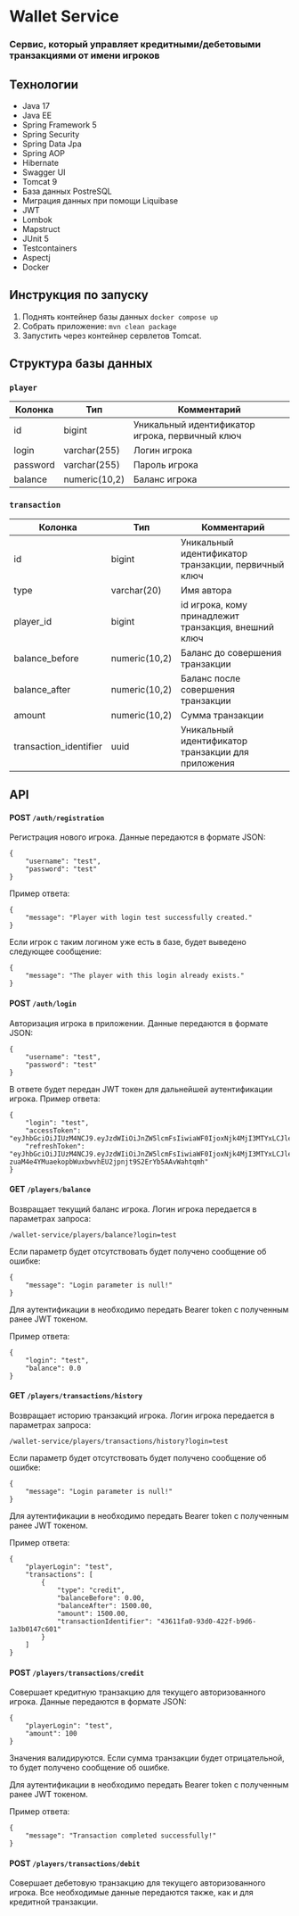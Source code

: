 # Wallet Service
### Cервис, который управляет кредитными/дебетовыми транзакциями от имени игроков

## Технологии

- Java 17
- Java EE
- Spring Framework 5
- Spring Security
- Spring Data Jpa
- Spring AOP
- Hibernate
- Swagger UI
- Tomcat 9
- База данных PostreSQL
- Миграция данных при помощи Liquibase
- JWT
- Lombok
- Mapstruct
- JUnit 5
- Testcontainers
- Aspectj
- Docker

## Инструкция по запуску
1. Поднять контейнер базы данных ``` docker compose up ``` 
2. Собрать приложение: ``` mvn clean package ``` 
3. Запустить через контейнер сервлетов Tomcat.

## Структура базы данных

### `player`

| Колонка  | Тип           | Комментарий                                     |
|----------|---------------|-------------------------------------------------|
| id       | bigint        | Уникальный идентификатор игрока, первичный ключ |
| login    | varchar(255)  | Логин игрока                                    |
| password | varchar(255)  | Пароль игрока                                   |
| balance  | numeric(10,2) | Баланс игрока                                   |

### `transaction`

| Колонка                | Тип           | Комментарий                                          |
|------------------------|---------------|------------------------------------------------------|
| id                     | bigint        | Уникальный идентификатор транзакции, первичный ключ  |
| type                   | varchar(20)   | Имя автора                                           |
| player_id              | bigint        | id игрока, кому принадлежит транзакция, внешний ключ |
| balance_before         | numeric(10,2) | Баланс до совершения транзакции                      |
| balance_after          | numeric(10,2) | Баланс после совершения транзакции                   |
| amount                 | numeric(10,2) | Сумма транзакции                                     |
| transaction_identifier | uuid          | Уникальный идентификатор транзакции для приложения   |

## API

#### POST `/auth/registration`

Регистрация нового игрока. Данные передаются в формате JSON:

```
{
    "username": "test",
    "password": "test"
}
```

Пример ответа:

```
{
    "message": "Player with login test successfully created."
}
```

Если игрок с таким логином уже есть в базе, будет выведено следующее сообщение:

```
{
    "message": "The player with this login already exists."
}
```

#### POST `/auth/login`

Авторизация игрока в приложении. Данные передаются в формате JSON:

```
{
    "username": "test",
    "password": "test"
}
```

В ответе будет передан JWT токен для дальнейшей аутентификации игрока. Пример ответа:

```
{
    "login": "test",
    "accessToken": "eyJhbGciOiJIUzM4NCJ9.eyJzdWIiOiJnZW5lcmFsIiwiaWF0IjoxNjk4MjI3MTYxLCJleHAiOjE2OTgyMzA3NjF9.5jexC7YryLT_ViPvqtqTtg421VaPb33vg3AlrM3BS9kz4r4sEibkX_uePj5vlmwJ",
    "refreshToken": "eyJhbGciOiJIUzM4NCJ9.eyJzdWIiOiJnZW5lcmFsIiwiaWF0IjoxNjk4MjI3MTYxLCJleHAiOjE3MDA4MTkxNjF9.EanP2UYs2cZrnF-zuaM4e4YMuaekopbWuxbwvhEU2jpnjt9S2ErYb5AAvWahtqmh"
}
```

#### GET `/players/balance`

Возвращает текущий баланс игрока. Логин игрока передается в параметрах запроса:

```
/wallet-service/players/balance?login=test
```

Если параметр будет отсутствовать будет получено сообщение об ошибке:

```
{
    "message": "Login parameter is null!"
}
```

Для аутентификации в необходимо передать Bearer token с полученным ранее JWT токеном.

Пример ответа:

```
{
    "login": "test",
    "balance": 0.0
}
```

#### GET `/players/transactions/history`

Возвращает историю транзакций игрока. Логин игрока передается в параметрах запроса:

```
/wallet-service/players/transactions/history?login=test
```

Если параметр будет отсутствовать будет получено сообщение об ошибке:

```
{
    "message": "Login parameter is null!"
}
```

Для аутентификации в необходимо передать Bearer token с полученным ранее JWT токеном.

Пример ответа:

```
{
    "playerLogin": "test",
    "transactions": [
        {
            "type": "credit",
            "balanceBefore": 0.00,
            "balanceAfter": 1500.00,
            "amount": 1500.00,
            "transactionIdentifier": "43611fa0-93d0-422f-b9d6-1a3b0147c601"
        }
    ]
}
```

#### POST `/players/transactions/credit`

Совершает кредитную транзакцию для текущего авторизованного игрока. Данные передаются в формате JSON:

```
{
    "playerLogin": "test",
    "amount": 100
}
```

Значения валидируются. Если сумма транзакции будет отрицательной, то будет получено сообщение об ошибке.

Для аутентификации в необходимо передать Bearer token с полученным ранее JWT токеном.

Пример ответа:

```
{
    "message": "Transaction completed successfully!"
}
```

#### POST `/players/transactions/debit`

Совершает дебетовую транзакцию для текущего авторизованного игрока.
Все необходимые данные передаются также, как и для кредитной транзакции.